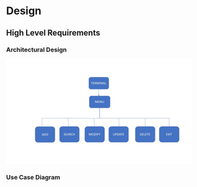 # Design
## High Level Requirements
### Architectural Design
![Architectural_design](https://github.com/295578/mini_project29/blob/main/Images/Architectural.JPG)
### Use Case Diagram

